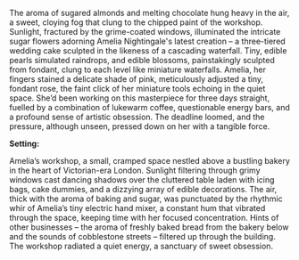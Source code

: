 The aroma of sugared almonds and melting chocolate hung heavy in the air, a sweet, cloying fog that clung to the chipped paint of the workshop.  Sunlight, fractured by the grime-coated windows, illuminated the intricate sugar flowers adorning Amelia Nightingale's latest creation – a three-tiered wedding cake sculpted in the likeness of a cascading waterfall.  Tiny, edible pearls simulated raindrops, and edible blossoms, painstakingly sculpted from fondant, clung to each level like miniature waterfalls.  Amelia, her fingers stained a delicate shade of pink, meticulously adjusted a tiny, fondant rose, the faint click of her miniature tools echoing in the quiet space.  She’d been working on this masterpiece for three days straight, fuelled by a combination of lukewarm coffee, questionable energy bars, and a profound sense of artistic obsession.  The deadline loomed, and the pressure, although unseen, pressed down on her with a tangible force.

**Setting:**

Amelia’s workshop, a small, cramped space nestled above a bustling bakery in the heart of Victorian-era London.  Sunlight filtering through grimy windows cast dancing shadows over the cluttered table laden with icing bags, cake dummies, and a dizzying array of edible decorations.  The air, thick with the aroma of baking and sugar, was punctuated by the rhythmic whir of Amelia’s tiny electric hand mixer, a constant hum that vibrated through the space, keeping time with her focused concentration.  Hints of other businesses – the aroma of freshly baked bread from the bakery below and the sounds of cobblestone streets – filtered up through the building. The workshop radiated a quiet energy, a sanctuary of sweet obsession.
